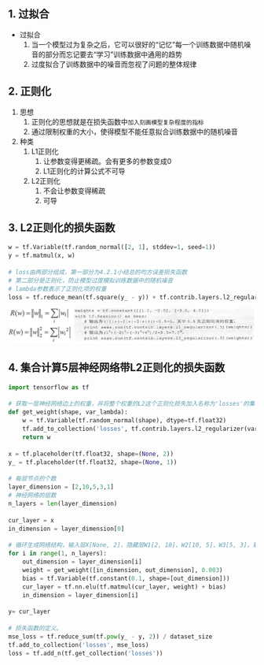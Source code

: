 

## 1. 过拟合

* 过拟合
    1. 当一个模型过为复杂之后，它可以很好的“记忆”每一个训练数据中随机噪音的部分而忘记要去“学习”训练数据中通用的趋势
    2. 过度拟合了训练数据中的噪音而忽视了问题的整体规律

## 2. 正则化

1. 思想
    1. 正则化的思想就是在损失函数中`加入刻画模型复杂程度的指标`
    2. 通过限制权重的大小，使得模型不能任意拟合训练数据中的随机噪音
2. 种类
    1. L1正则化
        1. 让参数变得更稀疏。会有更多的参数变成0
        2. L1正则化的计算公式不可导
    2. L2正则化
        1. 不会让参数变得稀疏
        2. 可导

## 3. L2正则化的损失函数

```py
w = tf.Variable(tf.random_normal([2, 1], stddev=1, seed=1))
y = tf.matmul(x, w)

# loss由两部分组成，第一部分为4.2.1小结总的均方误差损失函数
# 第二部分是正则化，防止模型过度模拟训练数据中的随机噪音
# lambda参数表示了正则化项的权重
loss = tf.reduce_mean(tf.square(y_ - y)) + tf.contrib.layers.l2_regularizer(lambda)(w)
```

![L1&L2正则化](L1&L2正则化.png)

## 4. 集合计算5层神经网络带L2正则化的损失函数

```py
import tensorflow as tf

# 获取一层神经网络边上的权重，并将整个权重的L2这个正则化损失加入名称为'losses'的集合中
def get_weight(shape, var_lambda):
    w = tf.Variable(tf.random_normal(shape), dtype=tf.float32)
    tf.add_to_collection('losses', tf.contrib.layers.l2_regularizer(var_lambda)(w))
    return w

x = tf.placeholder(tf.float32, shape=(None, 2))
y_ = tf.placeholder(tf.float32, shape=(None, 1))

# 每层节点的个数
layer_dimension = [2,10,5,3,1]
# 神经网络的层数
n_layers = len(layer_dimension)

cur_layer = x
in_dimension = layer_dimension[0]

# 循环生成网络结构，输入层X[None, 2]，隐藏层W1[2, 10]、W2[10, 5]、W3[5, 3]，输出层Y[None, 1]
for i in range(1, n_layers):
    out_dimension = layer_dimension[i]
    weight = get_weight([in_dimension, out_dimension], 0.003)
    bias = tf.Variable(tf.constant(0.1, shape=[out_dimension]))
    cur_layer = tf.nn.elu(tf.matmul(cur_layer, weight) + bias)
    in_dimension = layer_dimension[i]

y= cur_layer

# 损失函数的定义。
mse_loss = tf.reduce_sum(tf.pow(y_ - y, 2)) / dataset_size
tf.add_to_collection('losses', mse_loss)
loss = tf.add_n(tf.get_collection('losses'))
```